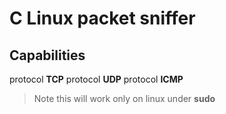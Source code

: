 # C Linux packet sniffer
 
## Capabilities

protocol **TCP**
protocol **UDP**
protocol **ICMP**
> Note this will work only on linux under **sudo**